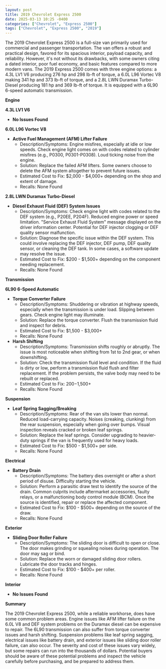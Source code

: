 ```yaml
---
layout: post
title: 2019 Chevrolet Express 2500
date: 2025-03-13 10:25 -0400
categories: ["Chevrolet", "Express 2500"]
tags: ["Chevrolet", "Express 2500", "2019"]
---
```

The 2019 Chevrolet Express 2500 is a full-size van primarily used for commercial and passenger transportation. The van offers a robust and practical design, favored for its spacious interior, payload capacity, and reliability. However, it's not without its drawbacks, with some owners citing a dated interior, poor fuel economy, and basic features compared to more modern vans. The 2019 Express 2500 comes with three engine options: a 4.3L LV1 V6 producing 276 hp and 298 lb-ft of torque, a 6.0L L96 Vortec V8 making 341 hp and 373 lb-ft of torque, and a 2.8L LWN Duramax Turbo-Diesel producing 181 hp and 369 lb-ft of torque. It is equipped with a 6L90 6-speed automatic transmission.

**Engine**

**4.3L LV1 V6**

*   **No Issues Found**

**6.0L L96 Vortec V8**

*   **Active Fuel Management (AFM) Lifter Failure**
    *   Description/Symptoms: Engine misfires, especially at idle or low speeds. Check engine light comes on with codes related to cylinder misfires (e.g., P0300, P0301-P0308). Loud ticking noise from the engine.
    *   Solution: Replace the failed AFM lifters. Some owners choose to delete the AFM system altogether to prevent future issues.
    *   Estimated Cost to Fix: $2,000 - $4,000+ depending on the shop and extent of damage.
    * Recalls: None Found

**2.8L LWN Duramax Turbo-Diesel**

*   **Diesel Exhaust Fluid (DEF) System Issues**
    *   Description/Symptoms: Check engine light with codes related to the DEF system (e.g., P20EE, P204F). Reduced engine power or speed limitation. "Service Exhaust Fluid System" message displayed on the driver information center. Potential for DEF injector clogging or DEF quality sensor malfunction.
    *   Solution: Diagnose the specific issue within the DEF system. This could involve replacing the DEF injector, DEF pump, DEF quality sensor, or cleaning the DEF tank. In some cases, a software update may resolve the issue.
    *   Estimated Cost to Fix: $200 - $1,500+ depending on the component needing replacement.
    * Recalls: None Found

**Transmission**

**6L90 6-Speed Automatic**

*   **Torque Converter Failure**
    *   Description/Symptoms: Shuddering or vibration at highway speeds, especially when the transmission is under load. Slipping between gears. Check engine light may illuminate.
    *   Solution: Replace the torque converter. Flush the transmission fluid and inspect for debris.
    *   Estimated Cost to Fix: $1,500 - $3,000+
    * Recalls: None Found
*   **Harsh Shifting**
    *   Description/Symptoms: Transmission shifts roughly or abruptly. The issue is most noticeable when shifting from 1st to 2nd gear, or when downshifting.
    *   Solution: Check the transmission fluid level and condition. If the fluid is dirty or low, perform a transmission fluid flush and filter replacement. If the problem persists, the valve body may need to be rebuilt or replaced.
    *   Estimated Cost to Fix: $200-$1,500+
    * Recalls: None Found

**Suspension**

*   **Leaf Spring Sagging/Breaking**
    *   Description/Symptoms: Rear of the van sits lower than normal. Reduced load-carrying capacity. Noises (creaking, clunking) from the rear suspension, especially when going over bumps. Visual inspection reveals cracked or broken leaf springs.
    *   Solution: Replace the leaf springs. Consider upgrading to heavier-duty springs if the van is frequently used for heavy loads.
    *   Estimated Cost to Fix: $500 - $1,500+ per side.
    * Recalls: None Found

**Electrical**

*   **Battery Drain**
    *   Description/Symptoms: The battery dies overnight or after a short period of disuse. Difficulty starting the vehicle.
    *   Solution: Perform a parasitic draw test to identify the source of the drain. Common culprits include aftermarket accessories, faulty relays, or a malfunctioning body control module (BCM). Once the source is identified, repair or replace the affected component.
    *   Estimated Cost to Fix: $100 - $500+ depending on the source of the draw.
    * Recalls: None Found

**Exterior**

*   **Sliding Door Roller Failure**
    *   Description/Symptoms: The sliding door is difficult to open or close. The door makes grinding or squealing noises during operation. The door may sag or bind.
    *   Solution: Replace the worn or damaged sliding door rollers. Lubricate the door tracks and hinges.
    *   Estimated Cost to Fix: $100 - $400+ per roller.
    * Recalls: None Found

**Interior**

*   **No Issues Found**

**Summary**

The 2019 Chevrolet Express 2500, while a reliable workhorse, does have some common problem areas. Engine issues like AFM lifter failure on the 6.0L V8 and DEF system problems on the Duramax diesel can be expensive to repair. The 6L90 transmission can also suffer from torque converter issues and harsh shifting. Suspension problems like leaf spring sagging, electrical issues like battery drain, and exterior issues like sliding door roller failure, can also occur. The severity and cost of these issues vary widely, but some repairs can run into the thousands of dollars. Potential buyers should be aware of these potential problems and inspect the vehicle carefully before purchasing, and be prepared to address them.

